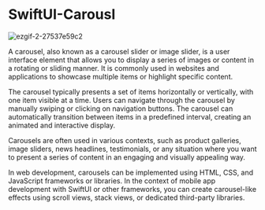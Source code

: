 # SwiftUI-Carousl

![ezgif-2-27537e59c2](https://github.com/jp73923/SwiftUI-Carousl/assets/46054879/891cfb8a-15bd-409b-b1f9-4dbdee28504e)


A carousel, also known as a carousel slider or image slider, is a user interface element that allows you to display a series of images or content in a rotating or sliding manner. It is commonly used in websites and applications to showcase multiple items or highlight specific content.

The carousel typically presents a set of items horizontally or vertically, with one item visible at a time. Users can navigate through the carousel by manually swiping or clicking on navigation buttons. The carousel can automatically transition between items in a predefined interval, creating an animated and interactive display.

Carousels are often used in various contexts, such as product galleries, image sliders, news headlines, testimonials, or any situation where you want to present a series of content in an engaging and visually appealing way.

In web development, carousels can be implemented using HTML, CSS, and JavaScript frameworks or libraries. In the context of mobile app development with SwiftUI or other frameworks, you can create carousel-like effects using scroll views, stack views, or dedicated third-party libraries.

